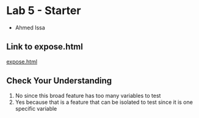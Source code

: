 # Lab 5 - Starter
- Ahmed Issa

## Link to expose.html
[expose.html](expose.html)

## Check Your Understanding
1. No since this broad feature has too many variables to test
2. Yes because that is a feature that can be isolated to test since it is one specific variable